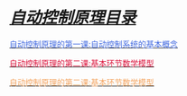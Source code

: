 # ***<u>自动控制原理目录</u>***

[<font color="royalblue">自动控制原理的第一课:自动控制系统的基本概念</font>](./1.md)

[<font color="crimson">自动控制原理的第二课:基本环节数学模型</font>](./2.md)

[<font color="sandybrown">自动控制原理的第二课:基本环节数学模型</font>](./2.md)

